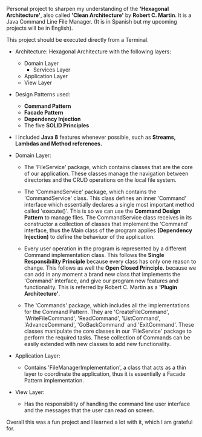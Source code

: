 Personal project to sharpen my understanding of the **'Hexagonal Architecture'**, also called **'Clean Architecture'**
by **Robert C. Martin**. It is a Java Command Line File Manager. (It is in Spanish but my upcoming projects will be in English).

This project should be executed directly from a Terminal.

- Architecture: 
Hexagonal Architecture with the following layers: 
    - Domain Layer 
        - Services Layer
    - Application Layer
    - View Layer

- Design Patterns used: 
    - **Command Pattern**
    - **Facade Pattern**
    - **Dependency Injection**
    - The five **SOLID Principles**

- I included **Java 8** features whenever possible, such as **Streams, Lambdas and Method references.** 

- Domain Layer: 
    - The 'FileService' package, which contains classes that are the core of our application. 
      These classes manage the navigation between directories and the CRUD operations on the local file system.

    - The 'CommandService' package, which contains the 'CommandService' class. 
      This class defines an inner 'Command' interface which essentially declares a single most important method 
      called 'execute()'. This is so we can use the **Command Design Pattern** to manage files. 
      The CommandService class receives in its constructor a collection of classes that implement the 
      'Command' interface, thus the Main class of the program applies **(Dependency Injection)** 
      to define the behaviuor of the application. 

    - Every user operation in the program is represented by a different Command implementation class.
      This follows the **Single Responsibility Principle** because every class has only one reason to change. 
      This follows as well the **Open Closed Principle.** because we can add in any moment a brand new class
      that implements the 'Command' interface, and give our program new features and functionality. 
      This is referred by Robert C. Martin as a **'Plugin Architecture'**. 

    - The 'Commands' package, which includes all the implementations for the Command Pattern. 
      They are 'CreateFileCommand', 'WriteFileCommand', 'ReadCommand', 'ListCommand', 'AdvanceCommand',
      'GoBackCommand' and 'ExitCommand'. These classes manipulate the core classes in our 'FileService' package
      to perform the required tasks. These collection of Commands can be easily extended with new classes
      to add new functionality.

- Application Layer: 
    - Contains 'FileManagerImplementation', a class that acts as a thin layer to coordinate the application, thus
      it is essentially a Facade Pattern implementation.

- View Layer: 
    - Has the responsibility of handling the command line user interface and the messages that the user can 
      read on screen. 

Overall this was a fun project and I learned a lot with it, which I am grateful for.         
